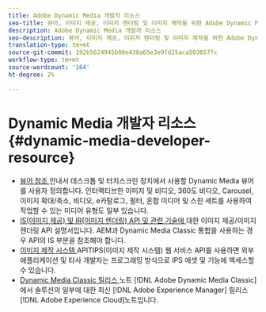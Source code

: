 ```yaml
---
title: Adobe Dynamic Media 개발자 리소스
seo-title: 뷰어, 이미지 제공, 이미지 렌더링 및 이미지 제작을 위한 Adobe Dynamic Media 개발자 리소스 가이드
description: Adobe Dynamic Media 개발자 리소스
seo-description: 뷰어, 이미지 제공, 이미지 렌더링 및 이미지 제작을 위한 Adobe Dynamic Media 개발자 리소스 가이드
translation-type: tm+mt
source-git-commit: 192b5624945b08e438a65e3e9fd25aca503857fc
workflow-type: tm+mt
source-wordcount: '164'
ht-degree: 2%

---
```



# Dynamic Media 개발자 리소스{#dynamic-media-developer-resource}

* [뷰어 참조 ](/help/aem-viewers-ref/homeviewers.md)<!-- (https://experienceleague.adobe.com/docs/dynamic-media-developer-resources/library/home.html?lang=en) -->
안내서 데스크톱 및 터치스크린 장치에서 사용할 Dynamic Media 뷰어를 사용자 정의합니다. 인터랙티브한 이미지 및 비디오, 360도 비디오, Carousel, 이미지 확대/축소, 비디오, e카탈로그, 필터, 혼합 미디어 및 스핀 세트를 사용하여 작업할 수 있는 미디어 유형도 일부 있습니다.
* [IS(이미지 제공) 및 IR(이미지 렌더링) API 및 관련 기술에 ](/help/aem-is-ir-api/homeisir.md)<!-- (https://experienceleague.adobe.com/docs/dynamic-media-developer-resources/image-serving-api/home.html?lang=en) -->
대한 이미지 제공/이미지 렌더링 API 설명서입니다. AEM과 Dynamic Media Classic 통합을 사용하는 경우 API의 IS 부분을 참조해야 합니다.
* [이미지 제작 시스템 ](/help/aem-ips-api/c-overview.md)
APITIPS(이미지 제작 시스템) 웹 서비스 API를 사용하면 외부 애플리케이션 및 타사 개발자는 프로그래밍 방식으로 IPS 에셋 및 기능에 액세스할 수 있습니다.
* [Dynamic Media Classic 릴리스 ](/help/s7-release-notes/s7rn2017.md)
노트 [!DNL Adobe Dynamic Media Classic]에서 솔루션의 일부에 대한 최신  [!DNL Adobe Experience Manager] 릴리스  [!DNL Adobe Experience Cloud]노트입니다.
